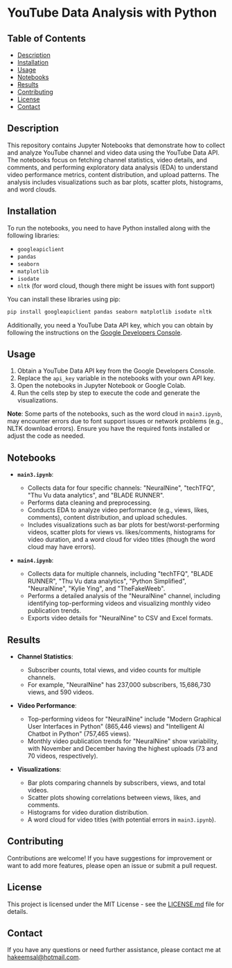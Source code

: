 # YouTube Data Analysis with Python

## Table of Contents
- [Description](#description)
- [Installation](#installation)
- [Usage](#usage)
- [Notebooks](#notebooks)
- [Results](#results)
- [Contributing](#contributing)
- [License](#license)
- [Contact](#contact)

## Description
This repository contains Jupyter Notebooks that demonstrate how to collect and analyze YouTube channel and video data using the YouTube Data API. The notebooks focus on fetching channel statistics, video details, and comments, and performing exploratory data analysis (EDA) to understand video performance metrics, content distribution, and upload patterns. The analysis includes visualizations such as bar plots, scatter plots, histograms, and word clouds.

## Installation
To run the notebooks, you need to have Python installed along with the following libraries:
- `googleapiclient`
- `pandas`
- `seaborn`
- `matplotlib`
- `isodate`
- `nltk` (for word cloud, though there might be issues with font support)

You can install these libraries using pip:
```bash
pip install googleapiclient pandas seaborn matplotlib isodate nltk
```

Additionally, you need a YouTube Data API key, which you can obtain by following the instructions on the [Google Developers Console](https://console.developers.google.com/).

## Usage
1. Obtain a YouTube Data API key from the Google Developers Console.
2. Replace the `api_key` variable in the notebooks with your own API key.
3. Open the notebooks in Jupyter Notebook or Google Colab.
4. Run the cells step by step to execute the code and generate the visualizations.

**Note**: Some parts of the notebooks, such as the word cloud in `main3.ipynb`, may encounter errors due to font support issues or network problems (e.g., NLTK download errors). Ensure you have the required fonts installed or adjust the code as needed.

## Notebooks
- **`main3.ipynb`**:
  - Collects data for four specific channels: "NeuralNine", "techTFQ", "Thu Vu data analytics", and "BLADE RUNNER".
  - Performs data cleaning and preprocessing.
  - Conducts EDA to analyze video performance (e.g., views, likes, comments), content distribution, and upload schedules.
  - Includes visualizations such as bar plots for best/worst-performing videos, scatter plots for views vs. likes/comments, histograms for video duration, and a word cloud for video titles (though the word cloud may have errors).

- **`main4.ipynb`**:
  - Collects data for multiple channels, including "techTFQ", "BLADE RUNNER", "Thu Vu data analytics", "Python Simplified", "NeuralNine", "Kylie Ying", and "TheFakeWeeb".
  - Performs a detailed analysis of the "NeuralNine" channel, including identifying top-performing videos and visualizing monthly video publication trends.
  - Exports video details for "NeuralNine" to CSV and Excel formats.

## Results
- **Channel Statistics**:
  - Subscriber counts, total views, and video counts for multiple channels.
  - For example, "NeuralNine" has 237,000 subscribers, 15,686,730 views, and 590 videos.

- **Video Performance**:
  - Top-performing videos for "NeuralNine" include "Modern Graphical User Interfaces in Python" (865,446 views) and "Intelligent AI Chatbot in Python" (757,465 views).
  - Monthly video publication trends for "NeuralNine" show variability, with November and December having the highest uploads (73 and 70 videos, respectively).

- **Visualizations**:
  - Bar plots comparing channels by subscribers, views, and total videos.
  - Scatter plots showing correlations between views, likes, and comments.
  - Histograms for video duration distribution.
  - A word cloud for video titles (with potential errors in `main3.ipynb`).

## Contributing
Contributions are welcome! If you have suggestions for improvement or want to add more features, please open an issue or submit a pull request.

## License
This project is licensed under the MIT License - see the [LICENSE.md](LICENSE.md) file for details.

## Contact
If you have any questions or need further assistance, please contact me at hakeemsal@hotmail.com.
